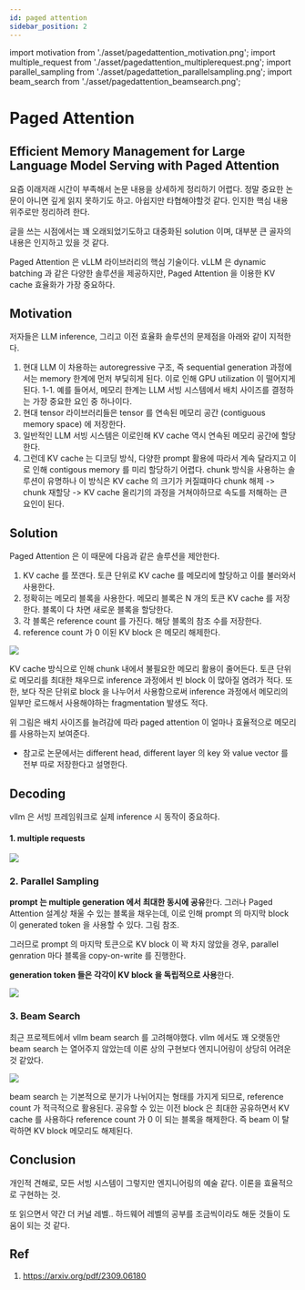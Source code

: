 ```yaml
---
id: paged attention
sidebar_position: 2
---
```

import motivation from './asset/pagedattention_motivation.png';
import multiple_request from './asset/pagedattention_multiplerequest.png';
import parallel_sampling from './asset/pagedattetion_parallelsampling.png';
import beam_search from './asset/pagedattention_beamsearch.png';


# Paged Attention
## Efficient Memory Management for Large Language Model Serving with Paged Attention

요즘 이래저래 시간이 부족해서 논문 내용을 상세하게 정리하기 어렵다. 정말 중요한 논문이 아니면 깊게 읽지 못하기도 하고. 아쉽지만 타협해야할것 같다. 인지한 핵심 내용 위주로만 정리하려 한다.

글을 쓰는 시점에서는 꽤 오래되었기도하고 대중화된 solution 이며, 대부분 큰 골자의 내용은 인지하고 있을 것 같다.

Paged Attention 은 vLLM 라이브러리의 핵심 기술이다. vLLM 은 dynamic batching 과 같은 다양한 솔루션을 제공하지만, Paged Attention 을 이용한 KV cache 효율화가 가장 중요하다.

## Motivation

저자들은 LLM inference, 그리고 이전 효율화 솔루션의 문제점을 아래와 같이 지적한다.

1. 현대 LLM 이 차용하는 autoregressive 구조, 즉 sequential generation 과정에서는 memory 한계에 먼저 부딪히게 된다. 이로 인해 GPU utilization 이 떨어지게 된다. 
  1-1. 예를 들어서, 메모리 한계는 LLM 서빙 시스템에서 배치 사이즈를 결정하는 가장 중요한 요인 중 하나이다.
2. 현대 tensor 라이브러리들은 tensor 를 연속된 메모리 공간 (contiguous memory space) 에 저장한다. 
3. 일반적인 LLM 서빙 시스템은 이로인해 KV cache 역시 연속된 메모리 공간에 할당한다.
4. 그런데 KV cache 는 디코딩 방식, 다양한 prompt 활용에 따라서 계속 달라지고 이로 인해 contigous memory 를 미리 할당하기 어렵다. chunk 방식을 사용하는 솔루션이 유명하나 이 방식은 KV cache 의 크기가 커질떄마다 chunk 해제 -> chunk 재할당 -> KV cache 올리기의 과정을 거쳐야하므로 속도를 저해하는 큰 요인이 된다.


## Solution

Paged Attention 은 이 때문에 다음과 같은 솔루션을 제안한다.

1. KV cache 를 쪼갠다. 토큰 단위로 KV cache 를 메모리에 할당하고 이를 불러와서 사용한다.
2. 정확히는 메모리 블록을 사용한다. 메모리 블록은 N 개의 토큰 KV cache 를 저장한다. 블록이 다 차면 새로운 블록을 할당한다.
3. 각 블록은 reference count 를 가진다. 해당 블록의 참조 수를 저장한다.
4. reference count 가 0 이된 KV block 은 메모리 해제한다.

<div style={{textAlign: 'Center'}}>
    <img src={motivation} style={{border: 'solid', width: 600}} />
</div>

KV cache 방식으로 인해 chunk 내에서 불필요한 메모리 활용이 줄어든다. 토큰 단위로 메모리를 최대한 채우므로 inference 과정에서 빈 block 이 많아질 염려가 적다. 또한, 보다 작은 단위로 block 을 나누어서 사용함으로써 inference 과정에서 메모리의 일부만 로드해서 사용해야하는 fragmentation 발생도 적다. 

위 그림은 배치 사이즈를 늘려감에 따라 paged attention 이 얼마나 효율적으로 메모리를 사용하는지 보여준다.

* 참고로 논문에서는 different head, different layer 의 key 와 value vector 를 전부 따로 저장한다고 설명한다.

## Decoding

vllm 은 서빙 프레임워크로 실제 inference 시 동작이 중요하다.

#### 1. multiple requests

<div style={{textAlign: 'Center'}}>
    <img src={multiple_request} style={{border: 'solid', width: 600}} />
</div>

### 2. Parallel Sampling

**prompt 는 multiple generation 에서 최대한 동시에 공유**한다. 그러나 Paged Attention 설계상 채울 수 있는 블록을 채우는데, 이로 인해 prompt 의 마지막 block 이 generated token 을 사용할 수 있다. 그림 참조.

그러므로 prompt 의 마지막 토큰으로 KV block 이 꽉 차지 않았을 경우, parallel genration 마다 블록을 copy-on-write 를 진행한다. 

**generation token 들은 각각이 KV block 을 독립적으로 사용**한다.

<div style={{textAlign: 'Center'}}>
    <img src={parallel_sampling} style={{border: 'solid', width: 600}} />
</div>

### 3. Beam Search

최근 프로젝트에서 vllm beam search 를 고려해야했다. vllm 에서도 꽤 오랫동안 beam search 는 열어주지 않았는데 이론 상의 구현보다 엔지니어링이 상당히 어려운 것 같았다.

<div style={{textAlign: 'Center'}}>
    <img src={beam_search} style={{border: 'solid', width: 800}} />
</div>

beam search 는 기본적으로 분기가 나뉘어지는 형태를 가지게 되므로, reference count 가 적극적으로 활용된다. 공유할 수 있는 이전 block 은 최대한 공유하면서 KV cache 를 사용하다 reference count 가 0 이 되는 블록을 해제한다. 즉 beam 이 탈락하면 KV block 메모리도 해제된다.

## Conclusion

개인적 견해로, 모든 서빙 시스템이 그렇지만 엔지니어링의 예술 같다. 이론을 효율적으로 구현하는 것. 

또 읽으면서 약간 더 커널 레벨.. 하드웨어 레벨의 공부를 조금씩이라도 해둔 것들이 도움이 되는 것 같다.

## Ref
1. https://arxiv.org/pdf/2309.06180
